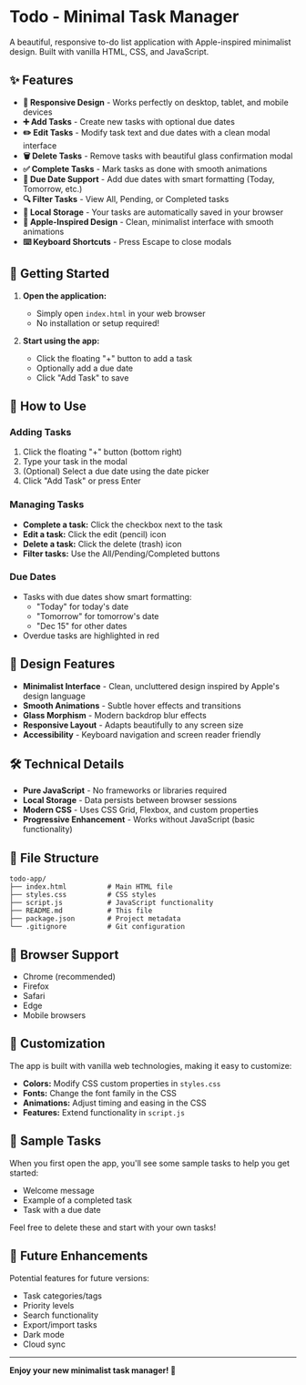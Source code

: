 # Todo - Minimal Task Manager

A beautiful, responsive to-do list application with Apple-inspired minimalist design. Built with vanilla HTML, CSS, and JavaScript.

## ✨ Features

- **📱 Responsive Design** - Works perfectly on desktop, tablet, and mobile devices
- **➕ Add Tasks** - Create new tasks with optional due dates
- **✏️ Edit Tasks** - Modify task text and due dates with a clean modal interface
- **🗑️ Delete Tasks** - Remove tasks with beautiful glass confirmation modal
- **✅ Complete Tasks** - Mark tasks as done with smooth animations
- **📅 Due Date Support** - Add due dates with smart formatting (Today, Tomorrow, etc.)
- **🔍 Filter Tasks** - View All, Pending, or Completed tasks
- **💾 Local Storage** - Your tasks are automatically saved in your browser
- **🎨 Apple-Inspired Design** - Clean, minimalist interface with smooth animations
- **⌨️ Keyboard Shortcuts** - Press Escape to close modals

## 🚀 Getting Started

1. **Open the application:**
   - Simply open `index.html` in your web browser
   - No installation or setup required!

2. **Start using the app:**
   - Click the floating "+" button to add a task
   - Optionally add a due date
   - Click "Add Task" to save

## 📱 How to Use

### Adding Tasks
1. Click the floating "+" button (bottom right)
2. Type your task in the modal
3. (Optional) Select a due date using the date picker
4. Click "Add Task" or press Enter

### Managing Tasks
- **Complete a task:** Click the checkbox next to the task
- **Edit a task:** Click the edit (pencil) icon
- **Delete a task:** Click the delete (trash) icon
- **Filter tasks:** Use the All/Pending/Completed buttons

### Due Dates
- Tasks with due dates show smart formatting:
  - "Today" for today's date
  - "Tomorrow" for tomorrow's date
  - "Dec 15" for other dates
- Overdue tasks are highlighted in red

## 🎨 Design Features

- **Minimalist Interface** - Clean, uncluttered design inspired by Apple's design language
- **Smooth Animations** - Subtle hover effects and transitions
- **Glass Morphism** - Modern backdrop blur effects
- **Responsive Layout** - Adapts beautifully to any screen size
- **Accessibility** - Keyboard navigation and screen reader friendly

## 🛠️ Technical Details

- **Pure JavaScript** - No frameworks or libraries required
- **Local Storage** - Data persists between browser sessions
- **Modern CSS** - Uses CSS Grid, Flexbox, and custom properties
- **Progressive Enhancement** - Works without JavaScript (basic functionality)

## 📁 File Structure

```
todo-app/
├── index.html          # Main HTML file
├── styles.css          # CSS styles
├── script.js           # JavaScript functionality
├── README.md           # This file
├── package.json        # Project metadata
└── .gitignore          # Git configuration
```

## 🌟 Browser Support

- Chrome (recommended)
- Firefox
- Safari
- Edge
- Mobile browsers

## 🔧 Customization

The app is built with vanilla web technologies, making it easy to customize:

- **Colors:** Modify CSS custom properties in `styles.css`
- **Fonts:** Change the font family in the CSS
- **Animations:** Adjust timing and easing in the CSS
- **Features:** Extend functionality in `script.js`

## 📝 Sample Tasks

When you first open the app, you'll see some sample tasks to help you get started:
- Welcome message
- Example of a completed task
- Task with a due date

Feel free to delete these and start with your own tasks!

## 🎯 Future Enhancements

Potential features for future versions:
- Task categories/tags
- Priority levels
- Search functionality
- Export/import tasks
- Dark mode
- Cloud sync

---

**Enjoy your new minimalist task manager! 🎉** 